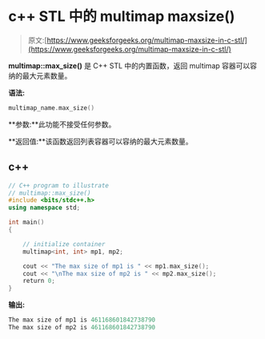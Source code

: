 # c++ STL 中的 multimap maxsize()

> 原文:[https://www.geeksforgeeks.org/multimap-maxsize-in-c-stl/](https://www.geeksforgeeks.org/multimap-maxsize-in-c-stl/)

**multimap::max_size()** 是 C++ STL 中的内置函数，返回 multimap 容器可以容纳的最大元素数量。

**语法:**

```cpp
multimap_name.max_size()

```

**参数:**此功能不接受任何参数。

**返回值:**该函数返回列表容器可以容纳的最大元素数量。

## c++

```cpp
// C++ program to illustrate
// multimap::max_size()
#include <bits/stdc++.h>
using namespace std;

int main()
{

    // initialize container
    multimap<int, int> mp1, mp2;

    cout << "The max size of mp1 is " << mp1.max_size();
    cout << "\nThe max size of mp2 is " << mp2.max_size();
    return 0;
}
```

**输出:**

```cpp
The max size of mp1 is 461168601842738790
The max size of mp2 is 461168601842738790

```